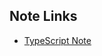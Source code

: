 ## Note Links
- [TypeScript Note]("https://docs.google.com/document/d/1RWbpgKpHQ5DzDXKr6mDi3xwMyLcZZhn_VvYBaFh6WZ0/edit?usp=sharing")